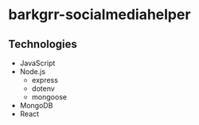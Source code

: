 # barkgrr-socialmediahelper

## Technologies
* JavaScript
* Node.js
    * express
    * dotenv
    * mongoose
* MongoDB
* React